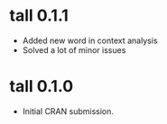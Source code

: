 # tall 0.1.1
* Added new word in context analysis
* Solved a lot of minor issues

# tall 0.1.0

* Initial CRAN submission.

